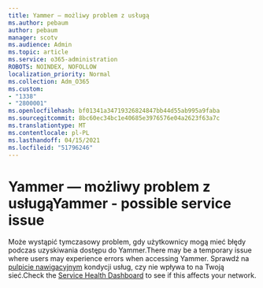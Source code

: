 ```yaml
---
title: Yammer — możliwy problem z usługą
ms.author: pebaum
author: pebaum
manager: scotv
ms.audience: Admin
ms.topic: article
ms.service: o365-administration
ROBOTS: NOINDEX, NOFOLLOW
localization_priority: Normal
ms.collection: Adm_O365
ms.custom:
- "1338"
- "2800001"
ms.openlocfilehash: bf01341a34719326824847bb44d55ab995a9faba
ms.sourcegitcommit: 8bc60ec34bc1e40685e3976576e04a2623f63a7c
ms.translationtype: MT
ms.contentlocale: pl-PL
ms.lasthandoff: 04/15/2021
ms.locfileid: "51796246"
---
```

# <a name="yammer---possible-service-issue"></a><span data-ttu-id="71756-102">Yammer — możliwy problem z usługą</span><span class="sxs-lookup"><span data-stu-id="71756-102">Yammer - possible service issue</span></span>

<span data-ttu-id="71756-103">Może wystąpić tymczasowy problem, gdy użytkownicy mogą mieć błędy podczas uzyskiwania dostępu do Yammer.</span><span class="sxs-lookup"><span data-stu-id="71756-103">There may be a temporary issue where users may experience errors when accessing Yammer.</span></span> <span data-ttu-id="71756-104">Sprawdź na [pulpicie nawigacyjnym](https://admin.microsoft.com/AdminPortal/Home#/servicehealth) kondycji usług, czy nie wpływa to na Twoją sieć.</span><span class="sxs-lookup"><span data-stu-id="71756-104">Check the [Service Health Dashboard](https://admin.microsoft.com/AdminPortal/Home#/servicehealth) to see if this affects your network.</span></span>
